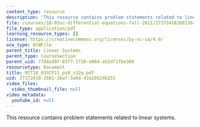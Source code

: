 ```yaml
---
content_type: resource
description: 'This resource contains problem statements related to linear systems. '
file: /courses/18-03sc-differential-equations-fall-2011/27372418268136af3a6d43a20524b151_MIT18_03SCF11_ps8_s32q.pdf
file_type: application/pdf
learning_resource_types: []
license: https://creativecommons.org/licenses/by-nc-sa/4.0/
ocw_type: OCWFile
parent_title: Linear Systems
parent_type: CourseSection
parent_uid: 7704ad07-83f7-1720-a984-a52df1fbe360
resourcetype: Document
title: MIT18_03SCF11_ps8_s32q.pdf
uid: 27372418-2681-36af-3a6d-43a20524b151
video_files:
  video_thumbnail_file: null
video_metadata:
  youtube_id: null
---
```

This resource contains problem statements related to linear systems. 